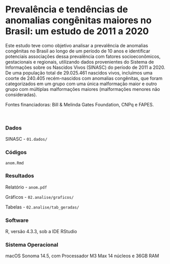 # Prevalência e tendências de anomalias congênitas maiores no Brasil: um estudo de 2011 a 2020

Este estudo teve como objetivo analisar a prevalência de anomalias congênitas no Brasil ao longo de um período de 10 anos e identificar potenciais associações dessa prevalência com fatores socioeconômicos, gestacionais e regionais, utilizando dados provenientes do Sistema de Informações sobre os Nascidos Vivos (SINASC) do período de 2011 a 2020. De uma população total de 29.025.461 nascidos vivos, incluímos uma coorte de 240.405 recém-nascidos com anomalias congênitas, que foram categorizados em um grupo com uma única malformação maior e outro grupo com múltiplas malformações maiores (malformações menores não consideradas).

Fontes financiadoras: Bill & Melinda Gates Foundation, CNPq e FAPES.

<br>

### Dados
SINASC - `01.dados/`

### Códigos
`anom.Rmd`

### Resultados
Relatório - `anom.pdf`

Gráficos - `02.analise/graficos/`

Tabelas - `02.analise/tab_geradas/`

### Software

R, versão 4.3.3, sob a IDE RStudio

### Sistema Operacional

macOS Sonoma 14.5, com Processador M3 Max 14 núcleos e 36GB RAM
